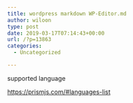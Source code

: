 ```yaml
---
title: wordpress markdown WP-Editor.md
author: wiloon
type: post
date: 2019-03-17T07:14:43+00:00
url: /?p=13863
categories:
  - Uncategorized

---
```

supported language
  
https://prismjs.com/#languages-list